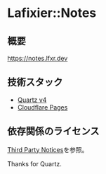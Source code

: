# Lafixier::Notes

## 概要

<https://notes.lfxr.dev>

## 技術スタック

- [Quartz v4](https://github.com/jackyzha0/quartz)
- [Cloudflare Pages](https://pages.cloudflare.com/)

## 依存関係のライセンス

[Third Party Notices](ThirdPartyNotices.md)を参照。

Thanks for Quartz.
